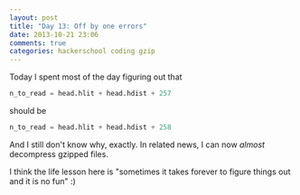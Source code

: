 ```yaml
---
layout: post
title: "Day 13: Off by one errors"
date: 2013-10-21 23:06
comments: true
categories: hackerschool coding gzip
---
```


Today I spent most of the day figuring out that

```julia
n_to_read = head.hlit + head.hdist + 257
```

should be

```julia
n_to_read = head.hlit + head.hdist + 258
```

And I still don't know why, exactly. In related news, I can now *almost*
decompress gzipped files.

I think the life lesson here is "sometimes it takes forever to figure
things out and it is no fun" :)
